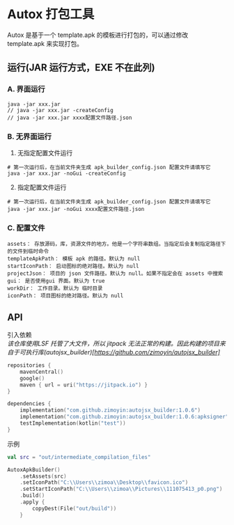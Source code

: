 # Autox 打包工具
Autox 是基于一个 template.apk 的模板进行打包的，可以通过修改 template.apk 来实现打包。

## 运行(JAR 运行方式，EXE 不在此列)
### A. 界面运行
```shell
java -jar xxx.jar 
// java -jar xxx.jar -createConfig
// java -jar xxx.jar xxxx配置文件路径.json
```

### B. 无界面运行
1. 无指定配置文件运行
```shell
# 第一次运行后，在当前文件夹生成 apk_builder_config.json 配置文件请填写它
java -jar xxx.jar -noGui -createConfig
```
2. 指定配置文件运行
```shell
# 第一次运行后，在当前文件夹生成 apk_builder_config.json 配置文件请填写它
java -jar xxx.jar -noGui xxxx配置文件路径.json
```
### C. 配置文件
```
assets： 存放源码，库，资源文件的地方。他是一个字符串数组。当指定后会复制指定路径下的文件到临时命令
templateApkPath： 模板 apk 的路径。默认为 null
startIconPath： 启动图标的绝对路径。默认为 null
projectJson： 项目的 json 文件路径。默认为 null。如果不指定会在 assets 中搜索
gui： 是否使用gui 界面。默认为 true
workDir： 工作目录。默认为 临时目录
iconPath： 项目图标的绝对路径。默认为 null
```
## API
引入依赖  
_该仓库使用LSF 托管了大文件，所以 jitpack 无法正常的构建。因此构建的项目来自于可执行库(autojsx_builder)[https://github.com/zimoyin/autojsx_builder]_
```kotlin
repositories {
    mavenCentral()
    google()
    maven { url = uri("https://jitpack.io") }
}

dependencies {
    implementation("com.github.zimoyin:autojsx_builder:1.0.6")
    implementation("com.github.zimoyin:autojsx_builder:1.0.6:apksigner")
    testImplementation(kotlin("test"))
}
```

示例
```kotlin
val src = "out/intermediate_compilation_files"

AutoxApkBuilder()
    .setAssets(src)
    .setIconPath("C:\\Users\\zimoa\\Desktop\\favicon.ico")
    .setStartIconPath("C:\\Users\\zimoa\\Pictures\\111075413_p0.png")
    .build()
    .apply {
        copyDest(File("out/build"))
    }
```
